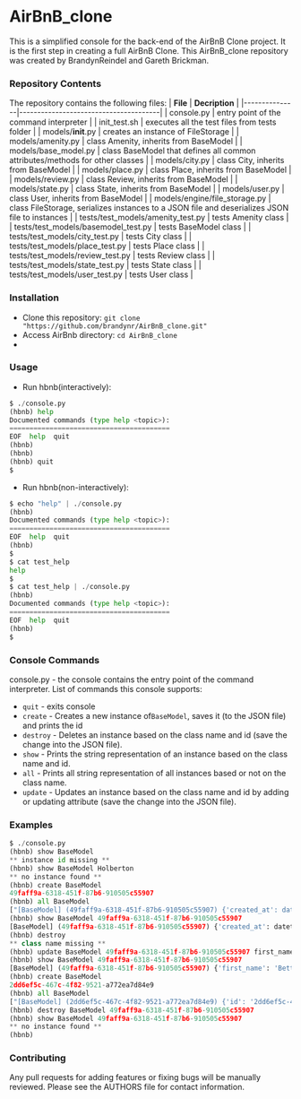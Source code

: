 # AirBnB_clone
This is a simplified console for the back-end of the AirBnB Clone project.
It is the first step in creating a full AirBnB Clone. This AirBnB_clone repository was created by BrandynReindel and Gareth Brickman.
### Repository Contents
The repository contains the following files:
|   **File**    |  **Decription**                       |
|---------------|---------------------------------------|
| console.py   | entry point of the command interpreter           |
| init_test.sh      | executes all the test files from tests folder        |
| models/__init__.py | creates an instance of FileStorage |
| models/amenity.py | class Amenity, inherits from BaseModel |
| models/base_model.py | class BaseModel that defines all common attributes/methods for other classes |
| models/city.py | class City, inherits from BaseModel |
| models/place.py | class Place, inherits from BaseModel |
| models/review.py | class Review, inherits from BaseModel |
| models/state.py | class State, inherits from BaseModel |
| models/user.py | class User, inherits from BaseModel |
| models/engine/file_storage.py | class FileStorage, serializes instances to a JSON file and deserializes JSON file to instances |
| tests/test_models/amenity_test.py | tests Amenity class |
| tests/test_models/basemodel_test.py | tests BaseModel class |
| tests/test_models/city_test.py | tests City class |
| tests/test_models/place_test.py | tests Place class |
| tests/test_models/review_test.py | tests Review class |
| tests/test_models/state_test.py | tests State class |
| tests/test_models/user_test.py | tests User class |
### Installation
-   Clone this repository:  `git clone "https://github.com/brandynr/AirBnB_clone.git"`
-   Access AirBnb directory:  `cd AirBnB_clone`
-
### Usage
-   Run hbnb(interactively):
```python
$ ./console.py
(hbnb) help
Documented commands (type help <topic>):
========================================
EOF  help  quit
(hbnb)
(hbnb)
(hbnb) quit
$
```
-   Run hbnb(non-interactively):
```python
$ echo "help" | ./console.py
(hbnb)
Documented commands (type help <topic>):
========================================
EOF  help  quit
(hbnb)
$
$ cat test_help
help
$
$ cat test_help | ./console.py
(hbnb)
Documented commands (type help <topic>):
========================================
EOF  help  quit
(hbnb)
$
```
### Console Commands
console.py - the console contains the entry point of the command interpreter. List of commands this console supports:
-   `quit`  - exits console
-   `create`  - Creates a new instance of`BaseModel`, saves it (to the JSON file) and prints the id
-   `destroy`  - Deletes an instance based on the class name and id (save the change into the JSON file).
-   `show`  - Prints the string representation of an instance based on the class name and id.
-   `all`  - Prints all string representation of all instances based or not on the class name.
-   `update`  - Updates an instance based on the class name and id by adding or updating attribute (save the change into the JSON file).
### Examples
```python
$ ./console.py
(hbnb) show BaseModel
** instance id missing **
(hbnb) show BaseModel Holberton
** no instance found **
(hbnb) create BaseModel
49faff9a-6318-451f-87b6-910505c55907
(hbnb) all BaseModel
["[BaseModel] (49faff9a-6318-451f-87b6-910505c55907) {'created_at': datetime.datetime(2017, 10, 2, 3, 10, 25, 903293), 'id': '49faff9a-6318-451f-87b6-910505c55907', 'updated_at': datetime.datetime(2017, 10, 2, 3, 10, 25, 903300)}"]
(hbnb) show BaseModel 49faff9a-6318-451f-87b6-910505c55907
[BaseModel] (49faff9a-6318-451f-87b6-910505c55907) {'created_at': datetime.datetime(2017, 10, 2, 3, 10, 25, 903293), 'id': '49faff9a-6318-451f-87b6-910505c55907', 'updated_at': datetime.datetime(2017, 10, 2, 3, 10, 25, 903300)}
(hbnb) destroy
** class name missing **
(hbnb) update BaseModel 49faff9a-6318-451f-87b6-910505c55907 first_name "Betty"
(hbnb) show BaseModel 49faff9a-6318-451f-87b6-910505c55907
[BaseModel] (49faff9a-6318-451f-87b6-910505c55907) {'first_name': 'Betty', 'id': '49faff9a-6318-451f-87b6-910505c55907', 'created_at': datetime.datetime(2017, 10, 2, 3, 10, 25, 903293), 'updated_at': datetime.datetime(2017, 10, 2, 3, 11, 3, 49401)}
(hbnb) create BaseModel
2dd6ef5c-467c-4f82-9521-a772ea7d84e9
(hbnb) all BaseModel
["[BaseModel] (2dd6ef5c-467c-4f82-9521-a772ea7d84e9) {'id': '2dd6ef5c-467c-4f82-9521-a772ea7d84e9', 'created_at': datetime.datetime(2017, 10, 2, 3, 11, 23, 639717), 'updated_at': datetime.datetime(2017, 10, 2, 3, 11, 23, 639724)}", "[BaseModel] (49faff9a-6318-451f-87b6-910505c55907) {'first_name': 'Betty', 'id': '49faff9a-6318-451f-87b6-910505c55907', 'created_at': datetime.datetime(2017, 10, 2, 3, 10, 25, 903293), 'updated_at': datetime.datetime(2017, 10, 2, 3, 11, 3, 49401)}"]
(hbnb) destroy BaseModel 49faff9a-6318-451f-87b6-910505c55907
(hbnb) show BaseModel 49faff9a-6318-451f-87b6-910505c55907
** no instance found **
(hbnb)
```
### Contributing
Any pull requests for adding features or fixing bugs will be manually reviewed. Please see the AUTHORS file for contact information.
